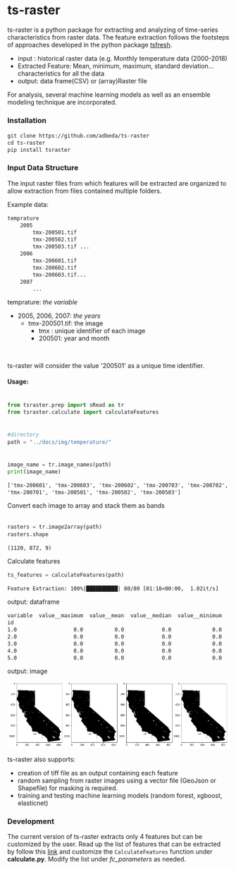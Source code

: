 # ts-raster

ts-raster is a python package for extracting and analyzing of time-series characteristics from raster data. The feature extraction follows the footsteps of approaches developed in the python package <a href="https://github.com/blue-yonder/tsfresh">tsfresh</a>. 

- input : historical raster data (e.g. Monthly temperature data (2000-2018) 
- Extracted Feature: Mean, minimum, maximum, standard deviation... characteristics for all the data 
- output: data frame(CSV) or (array)Raster file

For analysis, several machine learning models as well as an ensemble modeling technique are incorporated. 


### Installation

    git clone https://github.com/adbeda/ts-raster
    cd ts-raster
    pip install tsraster




### Input Data Structure

The input raster files from which features will be extracted are organized to allow extraction from files contained multiple folders.

Example data:

    temprature
        2005
            tmx-200501.tif 
            tmx-200502.tif
            tmx-200503.tif ...
        2006
            tmx-200601.tif
            tmx-200602.tif
            tmx-200603.tif...
        2007
            ...
  
 temprature: *the variable* <br>
  - 2005, 2006, 2007: *the years* <br>
    - tmx-200501.tif: the image <br>
        - tmx : unique identifier of each image <br>
        - 200501: year and month 
    
<br>

ts-raster will consider the value '200501' as a unique time identifier.

#### Usage:


```python

from tsraster.prep import sRead as tr
from tsraster.calculate import calculateFeatures


#directory
path = "../docs/img/temperature/"


image_name = tr.image_names(path)
print(image_name)
```

    ['tmx-200601', 'tmx-200603', 'tmx-200602', 'tmx-200703', 'tmx-200702', 'tmx-200701', 'tmx-200501', 'tmx-200502', 'tmx-200503']


Convert each image to array and stack them as bands


```python

rasters = tr.image2array(path)
rasters.shape
```
    (1120, 872, 9)



Calculate features

```python
ts_features = calculateFeatures(path)
```

    Feature Extraction: 100%|██████████| 80/80 [01:18<00:00,  1.02it/s]

output: dataframe

    variable  value__maximum  value__mean  value__median  value__minimum
    id                                                                  
    1.0                  0.0          0.0            0.0             0.0
    2.0                  0.0          0.0            0.0             0.0
    3.0                  0.0          0.0            0.0             0.0
    4.0                  0.0          0.0            0.0             0.0
    5.0                  0.0          0.0            0.0             0.0


output: image

![png](examples/output_20_0.png)



ts-raster also supports:
    
   - creation of tiff file as an output containing each feature
   - random sampling from raster images using a vector file (GeoJson or Shapefile) for masking is required.
   - training and testing machine learning models (random forest, xgboost, elasticnet)
  
 ### Development
 
 The current version of ts-raster extracts only 4 features but can be customized by the user. 
 Read up the list of features that can be extracted by follow this
  [link](https://tsfresh.readthedocs.io/en/latest/text/list_of_features.html) and customize the
  `CalculateFeatures` function under **calculate.py**. Modify the list under *fc_parameters* as needed.


